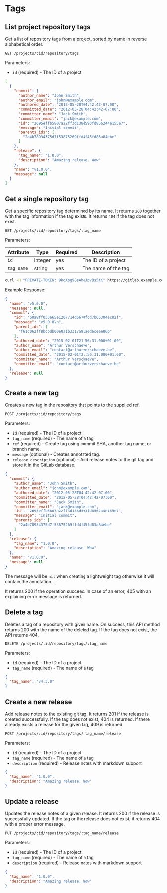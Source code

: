 # Tags

## List project repository tags

Get a list of repository tags from a project, sorted by name in reverse alphabetical order.

```
GET /projects/:id/repository/tags
```

Parameters:

- `id` (required) - The ID of a project

```json
[
  {
    "commit": {
      "author_name": "John Smith",
      "author_email": "john@example.com",
      "authored_date": "2012-05-28T04:42:42-07:00",
      "committed_date": "2012-05-28T04:42:42-07:00",
      "committer_name": "Jack Smith",
      "committer_email": "jack@example.com",
      "id": "2695effb5807a22ff3d138d593fd856244e155e7",
      "message": "Initial commit",
      "parents_ids": [
        "2a4b78934375d7f53875269ffd4f45fd83a84ebe"
      ]
    },
    "release": {
      "tag_name": "1.0.0",
      "description": "Amazing release. Wow"
    },
    "name": "v1.0.0",
    "message": null
  }
]
```

## Get a single repository tag

Get a specific repository tag determined by its name. It returns `200` together
with the tag information if the tag exists. It returns `404` if the tag does not
exist.

```
GET /projects/:id/repository/tags/:tag_name
```

Parameters:

| Attribute | Type | Required | Description |
| --------- | ---- | -------- | ----------- |
| `id` | integer | yes | The ID of a project |
| `tag_name` | string | yes | The name of the tag |

```bash
curl -H "PRIVATE-TOKEN: 9koXpg98eAheJpvBs5tK" https://gitlab.example.com/api/v3/projects/5/repository/tags/v1.0.0
```

Example Response:

```json
{
  "name": "v5.0.0",
  "message": null,
  "commit": {
    "id": "60a8ff033665e1207714d6670fcd7b65304ec02f",
    "message": "v5.0.0\n",
    "parent_ids": [
      "f61c062ff8bcbdb00e0a1b3317a91aed6ceee06b"
    ],
    "authored_date": "2015-02-01T21:56:31.000+01:00",
    "author_name": "Arthur Verschaeve",
    "author_email": "contact@arthurverschaeve.be",
    "committed_date": "2015-02-01T21:56:31.000+01:00",
    "committer_name": "Arthur Verschaeve",
    "committer_email": "contact@arthurverschaeve.be"
  },
  "release": null
}
```

## Create a new tag

Creates a new tag in the repository that points to the supplied ref.

```
POST /projects/:id/repository/tags
```

Parameters:

- `id` (required) - The ID of a project
- `tag_name` (required) - The name of a tag
- `ref` (required) - Create tag using commit SHA, another tag name, or branch name.
- `message` (optional) - Creates annotated tag.
- `release_description` (optional) - Add release notes to the git tag and store it in the GitLab database.

```json
{
  "commit": {
    "author_name": "John Smith",
    "author_email": "john@example.com",
    "authored_date": "2012-05-28T04:42:42-07:00",
    "committed_date": "2012-05-28T04:42:42-07:00",
    "committer_name": "Jack Smith",
    "committer_email": "jack@example.com",
    "id": "2695effb5807a22ff3d138d593fd856244e155e7",
    "message": "Initial commit",
    "parents_ids": [
      "2a4b78934375d7f53875269ffd4f45fd83a84ebe"
    ]
  },
  "release": {
    "tag_name": "1.0.0",
    "description": "Amazing release. Wow"
  },
  "name": "v1.0.0",
  "message": null
}
```
The message will be `nil` when creating a lightweight tag otherwise
it will contain the annotation.

It returns 200 if the operation succeed. In case of an error,
405 with an explaining error message is returned.

## Delete a tag

Deletes a tag of a repository with given name. On success, this API method
returns 200 with the name of the deleted tag. If the tag does not exist, the
API returns 404.

```
DELETE /projects/:id/repository/tags/:tag_name
```

Parameters:

- `id` (required) - The ID of a project
- `tag_name` (required) - The name of a tag

```json
{
  "tag_name": "v4.3.0"
}
```

## Create a new release

Add release notes to the existing git tag. It returns 201 if the release is
created successfully. If the tag does not exist, 404 is returned. If there
already exists a release for the given tag, 409 is returned.

```
POST /projects/:id/repository/tags/:tag_name/release
```

Parameters:

- `id` (required) - The ID of a project
- `tag_name` (required) - The name of a tag
- `description` (required) - Release notes with markdown support

```json
{
  "tag_name": "1.0.0",
  "description": "Amazing release. Wow"
}
```

## Update a release

Updates the release notes of a given release. It returns 200 if the release is
successfully updated. If the tag or the release does not exist, it returns 404
with a proper error message.

```
PUT /projects/:id/repository/tags/:tag_name/release
```

Parameters:

- `id` (required) - The ID of a project
- `tag_name` (required) - The name of a tag
- `description` (required) - Release notes with markdown support

```json
{
  "tag_name": "1.0.0",
  "description": "Amazing release. Wow"
}
```
